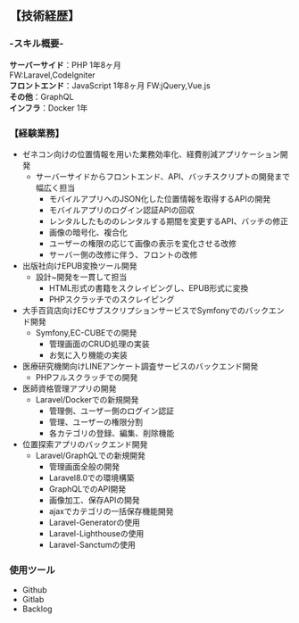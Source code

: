 
## 【技術経歴】

### -スキル概要-
**サーバーサイド**：PHP 1年8ヶ月  
         FW:Laravel,CodeIgniter  
**フロントエンド**：JavaScript 1年8ヶ月
         FW:jQuery,Vue.js  
**その他**：GraphQL  
**インフラ**：Docker 1年  

### 【経験業務】
- ゼネコン向けの位置情報を用いた業務効率化、経費削減アプリケーション開発
  - サーバーサイドからフロントエンド、API、バッチスクリプトの開発まで幅広く担当
    - モバイルアプリへのJSON化した位置情報を取得するAPIの開発
    - モバイルアプリのログイン認証APIの回収
    - レンタルしたもののレンタルする期間を変更するAPI、バッチの修正
    - 画像の暗号化、複合化
    - ユーザーの権限の応じて画像の表示を変化させる改修
    - サーバー側の改修に伴う、フロントの改修
- 出版社向けEPUB変換ツール開発
  - 設計~開発を一貫して担当
    - HTML形式の書籍をスクレイピングし、EPUB形式に変換
    - PHPスクラッチでのスクレイピング
- 大手百貨店向けECサブスクリプションサービスでSymfonyでのバックエンド開発  
  - Symfony,EC-CUBEでの開発
    - 管理画面のCRUD処理の実装
    - お気に入り機能の実装
- 医療研究機関向けLINEアンケート調査サービスのバックエンド開発
  - PHPフルスクラッチでの開発
- 医師資格管理アプリの開発
  - Laravel/Dockerでの新規開発
    - 管理側、ユーザー側のログイン認証
    - 管理、ユーザーの権限分割
    - 各カテゴリの登録、編集、削除機能  
- 位置探索アプリのバックエンド開発
  - Laravel/GraphQLでの新規開発
    - 管理画面全般の開発
    - Laravel8.0での環境構築
    - GraphQLでのAPI開発
    - 画像加工、保存APIの開発
    - ajaxでカテゴリの一括保存機能開発
    - Laravel-Generatorの使用
    - Laravel-Lighthouseの使用
    - Laravel-Sanctumの使用
### 使用ツール
- Github
- Gitlab
- Backlog

    




